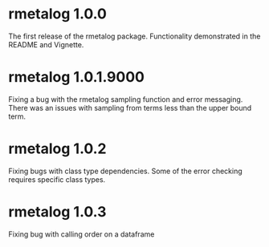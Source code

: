 # rmetalog 1.0.0
The first release of the rmetalog package. Functionality demonstrated in the README and Vignette.

# rmetalog 1.0.1.9000
Fixing a bug with the rmetalog sampling function and error messaging. There was an issues with sampling from terms less than the upper bound term.

# rmetalog 1.0.2
Fixing bugs with class type dependencies. Some of the error checking requires specific class types.

# rmetalog 1.0.3
Fixing bug with calling order on a dataframe
